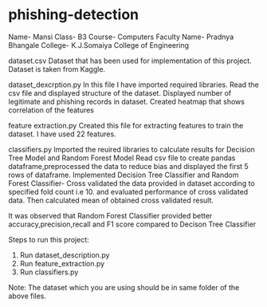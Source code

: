 # phishing-detection
Name- Mansi 
Class- B3 
Course- Computers 
Faculty Name- Pradnya Bhangale 
College- K.J.Somaiya College of Engineering

dataset.csv
Dataset that has been used for implementation of this project. Dataset is taken from Kaggle.


dataset_dexcrption.py
In this file I have imported required libraries. 
Read the csv file and displayed structure of the dataset.
Displayed  number of legitimate and phishing records in dataset.
Created heatmap that shows correlation of the features

feature extraction.py
Created this file for extracting features to train the dataset. I have used 22 features.

classifiers.py
Imported the reuired libraries to calculate results for Decision Tree Model and Random Forest Model
Read csv file to create pandas dataframe,preprocessed the data to reduce bias and displayed the first 5 rows of dataframe.
Implemented Decision Tree Classifier and Random Forest Classifier- Cross validated the data provided in dataset according to specified fold count i.e 10. and evaluated performance of cross validated data. Then calculated mean of obtained cross validated result. 

It was observed that Random Forest Classifier provided better accuracy,precision,recall and F1 score compared to Decison Tree Classifier

Steps to run this project:
1) Run dataset_description.py
2) Run feature_extraction.py
3) Run classifiers.py

Note: The dataset which you are using should be in same folder of the above files.

